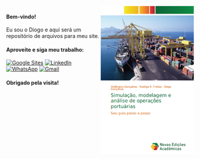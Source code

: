<img align="right" width="250" height="400" src="https://github.com/diogogon/diogogon/blob/master/Livro_completo_Capa.png">

#### Bem-vindo!

Eu sou o Diogo e aqui será um repositório de arquivos para meu site.

#### Aproveite e siga meu trabalho:

[![Google Sites](https://img.shields.io/badge/google-4285F4?style=for-the-badge&logo=google&logoColor=white)](https://sites.google.com/view/diogogoncalvespbi)
[![LinkedIn](https://img.shields.io/badge/linkedin-%230077B5.svg?style=for-the-badge&logo=linkedin&logoColor=white)](https://www.linkedin.com/in/diogogon/)
[![WhatsApp](https://img.shields.io/badge/WhatsApp-25D366?style=for-the-badge&logo=whatsapp&logoColor=white)](https://api.whatsapp.com/send?phone=55027998619461&text=Hello!)
[![Gmail](https://img.shields.io/badge/Gmail-D14836?style=for-the-badge&logo=gmail&logoColor=white)](mailto:dio.goncalves90@gmail.com)

#### Obrigado pela visita!
